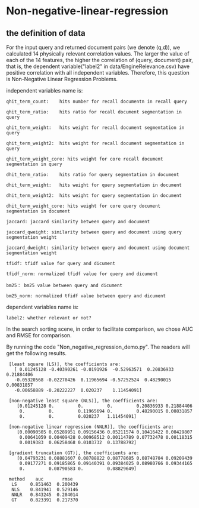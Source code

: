 # Non-negative-linear-regression
## the definition of data
  For the input query and returned document pairs (we denote (q,d)), we calculated 14 physically relevant correlation values. The larger the value of each of the 14 features, the higher the correlation of (query, document) pair, that is, the dependent variable("label2" in data/EngineRelevance.csv) have positive correlation with all independent variables. Therefore, this question is Non-Negative Linear Regression Problems.

independent variables name is: 

    qhit_term_count:    hits number for recall documentn in recall query
    
    qhit_term_ratio:    hits ratio for recall document segmentation in query

    qhit_term_weight:   hits weight for recall document segmentation in query

    qhit_term_weight2:  hits weight for recall document segmentation in query

    qhit_term_weight_core: hits weight for core recall document segmentation in query

    dhit_term_ratio:    hits ratio for query segmentation in document

    dhit_term_weight:   hits weight for query segmentation in document
    
    dhit_term_weight2:  hits weight for query segmentation in document
    
    dhit_term_weight_core: hits weight for core query document segmentation in document
    
    jaccard: jaccard similarity between query and document
    
    jaccard_qweight: similarity between query and document using query segmentation weight
    
    jaccard_dweight: similarity between query and document using document segmentation weight

    tfidf: tfidf value for query and dicument
    
    tfidf_norm: normalized tfidf value for query and dicument
    
    bm25： bm25 value between query and dicument
    
    bm25_norm: normalized tfidf value between query and dicument

dependent variables name is: 
    
    label2: whether relevant or not?
    
In the search sorting scene, in order to facilitate comparison, we chose AUC and RMSE for comparison.

By running the code "Non_negative_regression_demo.py". The readers will get the following results.
      
     [least square (LS)], the coefficients are:
       [ 0.01245128 -0.40390261 -0.0191926  -0.52963571  0.20836933  0.21884406
       -0.05320568 -0.02270426  0.11965694 -0.57252524  0.48290015  0.00831857
       -0.00658889 -0.20222227  0.020237    1.11454091]

     [non-negative least square (NLS)], the coefficients are:
        [0.01245128 0.         0.         0.         0.20836933 0.21884406
         0.         0.         0.11965694 0.         0.48290015 0.00831857
         0.         0.         0.020237   1.11454091]

     [non-negative linear regression (NNLR)], the coefficients are:
        [0.00090505 0.05289951 0.09156436 0.05211574 0.10416422 0.00429807
         0.00641059 0.00409428 0.00968512 0.00114789 0.07732478 0.00118315
         0.0019383  0.06258468 0.0103732  0.13788792]

     [gradient truncation (GT)], the coefficients are:
        [0.04793231 0.08881607 0.08788822 0.08778685 0.08748704 0.09209439
         0.09177271 0.09185865 0.09140391 0.09384025 0.08980766 0.09344165
         0.         0.08790583 0.         0.08829649]

     method    auc       rmse
      LS     0.851463  0.200439
      NLS    0.841941  0.529146
      NNLR   0.843245  0.204014
      GT     0.823391  0.217370
